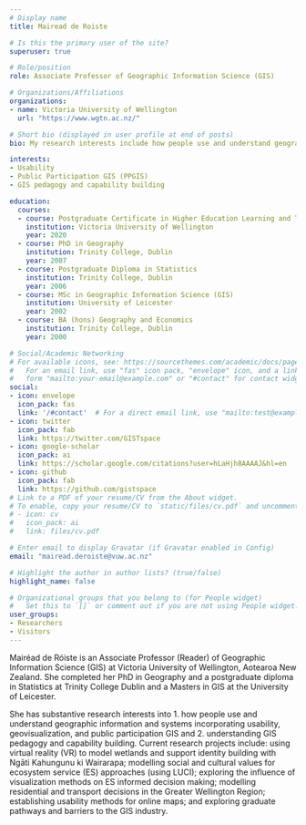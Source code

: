 ```yaml
---
# Display name
title: Mairead de Roiste

# Is this the primary user of the site?
superuser: true

# Role/position
role: Associate Professor of Geographic Information Science (GIS)

# Organizations/Affiliations
organizations:
- name: Victoria University of Wellington
  url: "https://www.wgtn.ac.nz/"

# Short bio (displayed in user profile at end of posts)
bio: My research interests include how people use and understand geographic information and systems incorporating usability, geovisualization, and public participation GIS and understanding GIS pedagogy and capability building.

interests:
- Usability
- Public Participation GIS (PPGIS)
- GIS pedagogy and capability building

education:
  courses:
  - course: Postgraduate Certificate in Higher Education Learning and Teaching 
    institution: Victoria University of Wellington
    year: 2020
  - course: PhD in Geography
    institution: Trinity College, Dublin
    year: 2007
  - course: Postgraduate Diploma in Statistics
    institution: Trinity College, Dublin
    year: 2006
  - course: MSc in Geographic Information Science (GIS)
    institution: University of Leicester
    year: 2002
  - course: BA (hons) Geography and Economics
    institution: Trinity College, Dublin
    year: 2000

# Social/Academic Networking
# For available icons, see: https://sourcethemes.com/academic/docs/page-builder/#icons
#   For an email link, use "fas" icon pack, "envelope" icon, and a link in the
#   form "mailto:your-email@example.com" or "#contact" for contact widget.
social:
- icon: envelope
  icon_pack: fas
  link: '/#contact'  # For a direct email link, use "mailto:test@example.org".
- icon: twitter
  icon_pack: fab
  link: https://twitter.com/GISTspace
- icon: google-scholar
  icon_pack: ai
  link: https://scholar.google.com/citations?user=hLaHjh8AAAAJ&hl=en
- icon: github
  icon_pack: fab
  link: https://github.com/gistspace
# Link to a PDF of your resume/CV from the About widget.
# To enable, copy your resume/CV to `static/files/cv.pdf` and uncomment the lines below.
# - icon: cv
#   icon_pack: ai
#   link: files/cv.pdf

# Enter email to display Gravatar (if Gravatar enabled in Config)
email: "mairead.deroiste@vuw.ac.nz"

# Highlight the author in author lists? (true/false)
highlight_name: false

# Organizational groups that you belong to (for People widget)
#   Set this to `[]` or comment out if you are not using People widget.
user_groups:
- Researchers
- Visitors
---
```


Mairéad de Róiste is an Associate Professor (Reader) of Geographic Information Science (GIS) at Victoria University of Wellington, Aotearoa New Zealand. She completed her PhD in Geography and a postgraduate diploma in Statistics at Trinity College Dublin and a Masters in GIS at the University of Leicester.  

She has substantive research interests into 1. how people use and understand geographic information and systems incorporating usability, geovisualization, and public participation GIS and 2. understanding GIS pedagogy and capability building.  Current research projects include: using virtual reality  (VR) to model wetlands and support identity building with Ngāti Kahungunu ki Wairarapa; modelling social and cultural values for ecosystem service (ES) approaches (using LUCI); exploring the influence of visualization methods on ES informed decision making; modelling residential and transport decisions in the Greater Wellington Region; establishing usability methods for online maps; and exploring graduate pathways and barriers to the GIS industry. 
